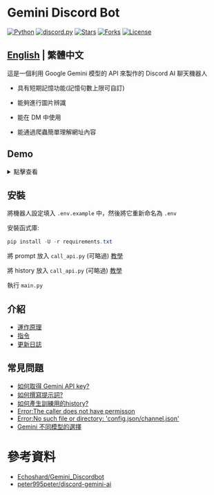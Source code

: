 # Gemini Discord Bot
[![Python](https://img.shields.io/badge/python-%3E%3D%203.12-blue)](https://www.python.org/)
[![discord.py](https://img.shields.io/badge/discord.py-%3E%3D%202.4.0-blue)](https://github.com/Rapptz/discord.py)
[![Stars](https://img.shields.io/github/stars/imyimang/discord-gemini-chat-bot)](https://github.com/imyimang/discord-gemini-chat-bot/stargazers)
[![Forks](https://img.shields.io/github/forks/imyimang/discord-gemini-chat-bot)](https://github.com/imyimang/discord-gemini-chat-bot/forks)
[![License](https://img.shields.io/github/license/imyimang/discord-gemini-chat-bot)](https://github.com/imyimang/discord-gemini-chat-bot/blob/main/LICENSE)

## [English](README_EN.md) | 繁體中文 

這是一個利用 Google Gemini 模型的 API 來製作的 Discord AI 聊天機器人

* 具有短期記憶功能(記憶句數上限可自訂)

* 能夠進行圖片辨識

* 能在 DM 中使用

* 能通過爬蟲簡單理解網址內容

## Demo
<details>
  <summary>點擊查看</summary>
  <img src="docs/images/13.jpg" alt="Image">
</details>

## 安裝
將機器人設定填入 `.env.example` 中，然後將它重新命名為 `.env`

安裝函式庫:
```powershell
pip install -U -r requirements.txt
```
將 prompt 放入 `call_api.py` (可略過) [教學](docs/zh/q7.md)

將 history 放入 `call_api.py` (可略過) [教學](docs/zh/q3.md)

執行 `main.py`

## 介紹
- [運作原理](docs/zh/principles.md)
- [指令](docs/zh/commands.md)
- [更新日誌](docs/zh/log.md)

## 常見問題
- [如何取得 Gemini API key?](docs/zh/q2.md)
- [如何撰寫提示詞?](docs/zh/q7.md)
- [如何產生訓練用的history?](docs/zh/q3.md)
- [Error:The caller does not have permisson](docs/zh/q4.md)
- [Error:No such file or directory: 'config.json/channel.json'](docs/zh/q5.md)
- [Gemini 不同模型的選擇](docs/zh/q6.md)


# 參考資料
- [Echoshard/Gemini_Discordbot](https://github.com/Echoshard/Gemini_Discordbot)
- [peter995peter/discord-gemini-ai](https://github.com/peter995peter/discord-gemini-ai)